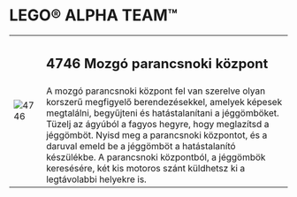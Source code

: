 # LEGO® ALPHA TEAM™

<table>
<tr>
<td rowspan="2"><img alt="4746" src="https://www.lego.com/cdn/product-assets/product.img.pri/4746_prod.jpg"></td>
<td><h2>4746 Mozgó parancsnoki központ</h2></td>
</tr>
<tr>
<td>
A mozgó parancsnoki központ fel van szerelve olyan korszerű megfigyelő berendezésekkel, amelyek képesek megtalálni, begyűjteni és hatástalanítani a jéggömböket. Tüzelj az ágyúból a fagyos hegyre, hogy meglazítsd a jéggömböt. Nyisd meg a parancsnoki központot, és a daruval emeld be a jéggömböt a hatástalanító készülékbe. A parancsnoki központból, a jéggömbök keresésére, két kis motoros szánt küldhetsz ki a legtávolabbi helyekre is.
</td>
</tr>
</table>